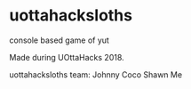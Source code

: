 # uottahacksloths
console based game of yut

Made during UOttaHacks 2018.

uottahacksloths team:
Johnny
Coco
Shawn
Me
